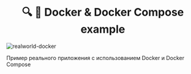 <!-- Title -->
<h1 align="center">🔍 🐳 Docker & Docker Compose example </h1>

<!-- Picture -->
![realworld-docker](https://user-images.githubusercontent.com/60988563/135921983-abe21c7e-a5fa-49af-a53c-7ee3c256a484.png)

Пример реального приложения с использованием Docker и Docker Compose